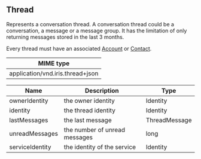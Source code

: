 ## Thread

Represents a conversation thread. A conversation thread could be a conversation, a message or a message group.
It has the limitation of only returning messages stored in the last 3 months.

Every thread must have an associated [Account](#account) or [Contact](#contact).

| MIME type                                 |
|-------------------------------------------|
| application/vnd.iris.thread+json |

| Name                     | Description                                    | Type                         |
|--------------------------|------------------------------------------------|------------------------------|
| ownerIdentity            | the owner identity                             | Identity                     |
| identity                 | the thread identity                            | Identity                     |
| lastMessages             | the last message                               | ThreadMessage                |
| unreadMessages           | the number of unread messages                  | long                         |
| serviceIdentity          | the identity of the service                    | Identity                     |